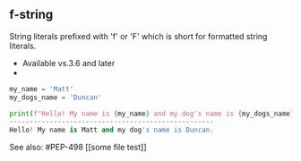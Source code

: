 ## f-string
String literals prefixed with 'f' or 'F' which is short for formatted string literals.
+ Available  vs.3.6 and later
+


```py
my_name = 'Matt'
my_dogs_name = 'Duncan'

print(f"Hello! My name is {my_name} and my dog's name is {my_dogs_name}.")
---------------------------------------------------
Hello! My name is Matt and my dog's name is Duncan.
```

 See also: #PEP-498
 [[some file test]]
 

 